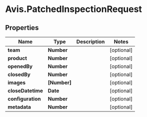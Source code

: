 # Avis.PatchedInspectionRequest

## Properties

| Name              | Type         | Description | Notes      |
| ----------------- | ------------ | ----------- | ---------- |
| **team**          | **Number**   |             | [optional] |
| **product**       | **Number**   |             | [optional] |
| **openedBy**      | **Number**   |             | [optional] |
| **closedBy**      | **Number**   |             | [optional] |
| **images**        | **[Number]** |             | [optional] |
| **closeDatetime** | **Date**     |             | [optional] |
| **configuration** | **Number**   |             | [optional] |
| **metadata**      | **Number**   |             | [optional] |
